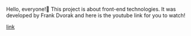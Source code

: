Hello, everyone!👋
This project is about front-end technologies. It was developed by Frank Dvorak and here is the youtube link for you to watch! 

[link](https://www.youtube.com/watch?v=U34l-Xz5ynU)